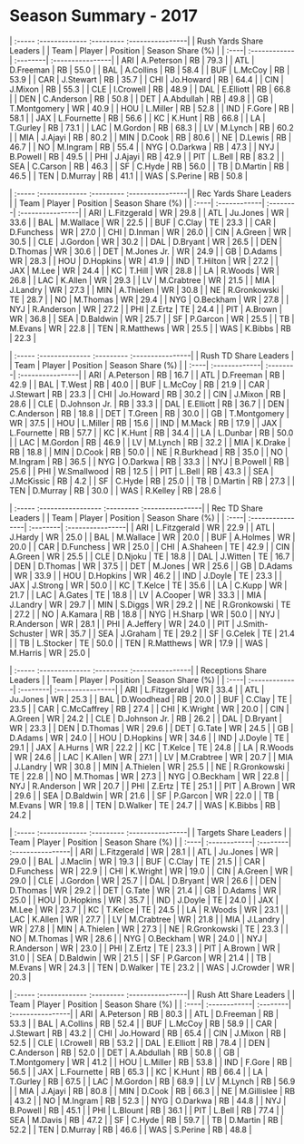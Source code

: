 # Season Summary - 2017

| :----- :------------- :--------- :----------------|
|              Rush Yards Share Leaders             |
| Team | Player       | Position | Season Share (%) |
| :----| :------------| :--------| :----------------|
| ARI  | A.Peterson   | RB       | 79.3             |
| ATL  | D.Freeman    | RB       | 55.0             |
| BAL  | A.Collins    | RB       | 58.4             |
| BUF  | L.McCoy      | RB       | 53.9             |
| CAR  | J.Stewart    | RB       | 35.7             |
| CHI  | Jo.Howard    | RB       | 64.4             |
| CIN  | J.Mixon      | RB       | 55.3             |
| CLE  | I.Crowell    | RB       | 48.9             |
| DAL  | E.Elliott    | RB       | 66.8             |
| DEN  | C.Anderson   | RB       | 50.8             |
| DET  | A.Abdullah   | RB       | 49.8             |
| GB   | T.Montgomery | WR       | 40.9             |
| HOU  | L.Miller     | RB       | 52.8             |
| IND  | F.Gore       | RB       | 58.1             |
| JAX  | L.Fournette  | RB       | 56.6             |
| KC   | K.Hunt       | RB       | 66.8             |
| LA   | T.Gurley     | RB       | 73.1             |
| LAC  | M.Gordon     | RB       | 68.3             |
| LV   | M.Lynch      | RB       | 60.2             |
| MIA  | J.Ajayi      | RB       | 80.2             |
| MIN  | D.Cook       | RB       | 80.6             |
| NE   | D.Lewis      | RB       | 46.7             |
| NO   | M.Ingram     | RB       | 55.4             |
| NYG  | O.Darkwa     | RB       | 47.3             |
| NYJ  | B.Powell     | RB       | 49.5             |
| PHI  | J.Ajayi      | RB       | 42.9             |
| PIT  | L.Bell       | RB       | 83.2             |
| SEA  | C.Carson     | RB       | 46.3             |
| SF   | C.Hyde       | RB       | 56.0             |
| TB   | D.Martin     | RB       | 46.5             |
| TEN  | D.Murray     | RB       | 41.1             |
| WAS  | S.Perine     | RB       | 50.8             |

| :----- :------------- :--------- :----------------|
|              Rec Yards Share Leaders              |
| Team | Player       | Position | Season Share (%) |
| :----| :------------| :--------| :----------------|
| ARI  | L.Fitzgerald | WR       | 29.8             |
| ATL  | Ju.Jones     | WR       | 33.6             |
| BAL  | M.Wallace    | WR       | 22.5             |
| BUF  | C.Clay       | TE       | 23.3             |
| CAR  | D.Funchess   | WR       | 27.0             |
| CHI  | D.Inman      | WR       | 26.0             |
| CIN  | A.Green      | WR       | 30.5             |
| CLE  | J.Gordon     | WR       | 30.2             |
| DAL  | D.Bryant     | WR       | 26.5             |
| DEN  | D.Thomas     | WR       | 30.6             |
| DET  | M.Jones Jr.  | WR       | 24.9             |
| GB   | D.Adams      | WR       | 28.3             |
| HOU  | D.Hopkins    | WR       | 41.9             |
| IND  | T.Hilton     | WR       | 27.2             |
| JAX  | M.Lee        | WR       | 24.4             |
| KC   | T.Hill       | WR       | 28.8             |
| LA   | R.Woods      | WR       | 26.8             |
| LAC  | K.Allen      | WR       | 29.3             |
| LV   | M.Crabtree   | WR       | 21.5             |
| MIA  | J.Landry     | WR       | 27.3             |
| MIN  | A.Thielen    | WR       | 30.8             |
| NE   | R.Gronkowski | TE       | 28.7             |
| NO   | M.Thomas     | WR       | 29.4             |
| NYG  | O.Beckham    | WR       | 27.8             |
| NYJ  | R.Anderson   | WR       | 27.2             |
| PHI  | Z.Ertz       | TE       | 24.4             |
| PIT  | A.Brown      | WR       | 36.8             |
| SEA  | D.Baldwin    | WR       | 25.7             |
| SF   | P.Garcon     | WR       | 25.5             |
| TB   | M.Evans      | WR       | 22.8             |
| TEN  | R.Matthews   | WR       | 25.5             |
| WAS  | K.Bibbs      | RB       | 22.3             |

| :----- :-------------- :--------- :----------------|
|               Rush TD Share Leaders                |
| Team | Player        | Position | Season Share (%) |
| :----| :-------------| :--------| :----------------|
| ARI  | A.Peterson    | RB       | 16.7             |
| ATL  | D.Freeman     | RB       | 42.9             |
| BAL  | T.West        | RB       | 40.0             |
| BUF  | L.McCoy       | RB       | 21.9             |
| CAR  | J.Stewart     | RB       | 23.3             |
| CHI  | Jo.Howard     | RB       | 30.2             |
| CIN  | J.Mixon       | RB       | 28.6             |
| CLE  | D.Johnson Jr. | RB       | 33.3             |
| DAL  | E.Elliott     | RB       | 36.7             |
| DEN  | C.Anderson    | RB       | 18.8             |
| DET  | T.Green       | RB       | 30.0             |
| GB   | T.Montgomery  | WR       | 37.5             |
| HOU  | L.Miller      | RB       | 15.6             |
| IND  | M.Mack        | RB       | 17.9             |
| JAX  | L.Fournette   | RB       | 57.7             |
| KC   | K.Hunt        | RB       | 34.4             |
| LA   | L.Dunbar      | RB       | 50.0             |
| LAC  | M.Gordon      | RB       | 46.9             |
| LV   | M.Lynch       | RB       | 32.2             |
| MIA  | K.Drake       | RB       | 18.8             |
| MIN  | D.Cook        | RB       | 50.0             |
| NE   | R.Burkhead    | RB       | 35.0             |
| NO   | M.Ingram      | RB       | 36.5             |
| NYG  | O.Darkwa      | RB       | 33.3             |
| NYJ  | B.Powell      | RB       | 25.6             |
| PHI  | W.Smallwood   | RB       | 12.5             |
| PIT  | L.Bell        | RB       | 43.3             |
| SEA  | J.McKissic    | RB       | 4.2              |
| SF   | C.Hyde        | RB       | 25.0             |
| TB   | D.Martin      | RB       | 27.3             |
| TEN  | D.Murray      | RB       | 30.0             |
| WAS  | R.Kelley      | RB       | 28.6             |

| :----- :----------------- :--------- :----------------|
|                  Rec TD Share Leaders                 |
| Team | Player           | Position | Season Share (%) |
| :----| :----------------| :--------| :----------------|
| ARI  | L.Fitzgerald     | WR       | 22.9             |
| ATL  | J.Hardy          | WR       | 25.0             |
| BAL  | M.Wallace        | WR       | 20.0             |
| BUF  | A.Holmes         | WR       | 20.0             |
| CAR  | D.Funchess       | WR       | 25.0             |
| CHI  | A.Shaheen        | TE       | 42.9             |
| CIN  | A.Green          | WR       | 25.5             |
| CLE  | D.Njoku          | TE       | 18.8             |
| DAL  | J.Witten         | TE       | 16.7             |
| DEN  | D.Thomas         | WR       | 37.5             |
| DET  | M.Jones          | WR       | 25.6             |
| GB   | D.Adams          | WR       | 33.9             |
| HOU  | D.Hopkins        | WR       | 46.2             |
| IND  | J.Doyle          | TE       | 23.3             |
| JAX  | J.Strong         | WR       | 50.0             |
| KC   | T.Kelce          | TE       | 35.6             |
| LA   | C.Kupp           | WR       | 21.7             |
| LAC  | A.Gates          | TE       | 18.8             |
| LV   | A.Cooper         | WR       | 33.3             |
| MIA  | J.Landry         | WR       | 29.7             |
| MIN  | S.Diggs          | WR       | 29.2             |
| NE   | R.Gronkowski     | TE       | 27.2             |
| NO   | A.Kamara         | RB       | 18.8             |
| NYG  | H.Sharp          | WR       | 50.0             |
| NYJ  | R.Anderson       | WR       | 28.1             |
| PHI  | A.Jeffery        | WR       | 24.0             |
| PIT  | J.Smith-Schuster | WR       | 35.7             |
| SEA  | J.Graham         | TE       | 29.2             |
| SF   | G.Celek          | TE       | 21.4             |
| TB   | L.Stocker        | TE       | 50.0             |
| TEN  | R.Matthews       | WR       | 17.9             |
| WAS  | M.Harris         | WR       | 25.0             |

| :----- :-------------- :--------- :----------------|
|              Receptions Share Leaders              |
| Team | Player        | Position | Season Share (%) |
| :----| :-------------| :--------| :----------------|
| ARI  | L.Fitzgerald  | WR       | 33.4             |
| ATL  | Ju.Jones      | WR       | 25.3             |
| BAL  | D.Woodhead    | RB       | 20.0             |
| BUF  | C.Clay        | TE       | 23.5             |
| CAR  | C.McCaffrey   | RB       | 27.4             |
| CHI  | K.Wright      | WR       | 20.0             |
| CIN  | A.Green       | WR       | 24.2             |
| CLE  | D.Johnson Jr. | RB       | 26.2             |
| DAL  | D.Bryant      | WR       | 23.3             |
| DEN  | D.Thomas      | WR       | 29.6             |
| DET  | G.Tate        | WR       | 24.5             |
| GB   | D.Adams       | WR       | 24.0             |
| HOU  | D.Hopkins     | WR       | 34.6             |
| IND  | J.Doyle       | TE       | 29.1             |
| JAX  | A.Hurns       | WR       | 22.2             |
| KC   | T.Kelce       | TE       | 24.8             |
| LA   | R.Woods       | WR       | 24.6             |
| LAC  | K.Allen       | WR       | 27.1             |
| LV   | M.Crabtree    | WR       | 20.7             |
| MIA  | J.Landry      | WR       | 30.8             |
| MIN  | A.Thielen     | WR       | 25.5             |
| NE   | R.Gronkowski  | TE       | 22.8             |
| NO   | M.Thomas      | WR       | 27.3             |
| NYG  | O.Beckham     | WR       | 22.8             |
| NYJ  | R.Anderson    | WR       | 20.7             |
| PHI  | Z.Ertz        | TE       | 25.1             |
| PIT  | A.Brown       | WR       | 29.6             |
| SEA  | D.Baldwin     | WR       | 21.6             |
| SF   | P.Garcon      | WR       | 22.0             |
| TB   | M.Evans       | WR       | 19.8             |
| TEN  | D.Walker      | TE       | 24.7             |
| WAS  | K.Bibbs       | RB       | 24.2             |

| :----- :------------- :--------- :----------------|
|               Targets Share Leaders               |
| Team | Player       | Position | Season Share (%) |
| :----| :------------| :--------| :----------------|
| ARI  | L.Fitzgerald | WR       | 28.1             |
| ATL  | Ju.Jones     | WR       | 29.0             |
| BAL  | J.Maclin     | WR       | 19.3             |
| BUF  | C.Clay       | TE       | 21.5             |
| CAR  | D.Funchess   | WR       | 22.9             |
| CHI  | K.Wright     | WR       | 19.0             |
| CIN  | A.Green      | WR       | 29.0             |
| CLE  | J.Gordon     | WR       | 25.7             |
| DAL  | D.Bryant     | WR       | 26.6             |
| DEN  | D.Thomas     | WR       | 29.2             |
| DET  | G.Tate       | WR       | 21.4             |
| GB   | D.Adams      | WR       | 25.0             |
| HOU  | D.Hopkins    | WR       | 35.7             |
| IND  | J.Doyle      | TE       | 24.0             |
| JAX  | M.Lee        | WR       | 23.7             |
| KC   | T.Kelce      | TE       | 24.5             |
| LA   | R.Woods      | WR       | 23.1             |
| LAC  | K.Allen      | WR       | 27.7             |
| LV   | M.Crabtree   | WR       | 21.8             |
| MIA  | J.Landry     | WR       | 27.8             |
| MIN  | A.Thielen    | WR       | 27.3             |
| NE   | R.Gronkowski | TE       | 23.3             |
| NO   | M.Thomas     | WR       | 28.6             |
| NYG  | O.Beckham    | WR       | 24.0             |
| NYJ  | R.Anderson   | WR       | 23.0             |
| PHI  | Z.Ertz       | TE       | 23.3             |
| PIT  | A.Brown      | WR       | 31.0             |
| SEA  | D.Baldwin    | WR       | 21.5             |
| SF   | P.Garcon     | WR       | 21.4             |
| TB   | M.Evans      | WR       | 24.3             |
| TEN  | D.Walker     | TE       | 23.2             |
| WAS  | J.Crowder    | WR       | 20.3             |

| :----- :------------- :--------- :----------------|
|               Rush Att Share Leaders              |
| Team | Player       | Position | Season Share (%) |
| :----| :------------| :--------| :----------------|
| ARI  | A.Peterson   | RB       | 80.3             |
| ATL  | D.Freeman    | RB       | 53.3             |
| BAL  | A.Collins    | RB       | 52.4             |
| BUF  | L.McCoy      | RB       | 58.9             |
| CAR  | J.Stewart    | RB       | 43.2             |
| CHI  | Jo.Howard    | RB       | 65.4             |
| CIN  | J.Mixon      | RB       | 52.5             |
| CLE  | I.Crowell    | RB       | 53.2             |
| DAL  | E.Elliott    | RB       | 78.4             |
| DEN  | C.Anderson   | RB       | 52.0             |
| DET  | A.Abdullah   | RB       | 50.8             |
| GB   | T.Montgomery | WR       | 41.2             |
| HOU  | L.Miller     | RB       | 53.8             |
| IND  | F.Gore       | RB       | 56.5             |
| JAX  | L.Fournette  | RB       | 65.3             |
| KC   | K.Hunt       | RB       | 66.4             |
| LA   | T.Gurley     | RB       | 67.5             |
| LAC  | M.Gordon     | RB       | 68.9             |
| LV   | M.Lynch      | RB       | 56.9             |
| MIA  | J.Ajayi      | RB       | 80.8             |
| MIN  | D.Cook       | RB       | 66.3             |
| NE   | M.Gillislee  | RB       | 43.2             |
| NO   | M.Ingram     | RB       | 52.3             |
| NYG  | O.Darkwa     | RB       | 44.8             |
| NYJ  | B.Powell     | RB       | 45.1             |
| PHI  | L.Blount     | RB       | 36.1             |
| PIT  | L.Bell       | RB       | 77.4             |
| SEA  | M.Davis      | RB       | 47.2             |
| SF   | C.Hyde       | RB       | 59.7             |
| TB   | D.Martin     | RB       | 52.2             |
| TEN  | D.Murray     | RB       | 46.6             |
| WAS  | S.Perine     | RB       | 48.8             |

